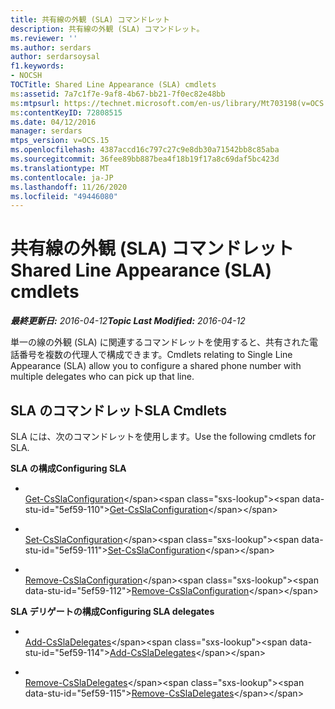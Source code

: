 ```yaml
---
title: 共有線の外観 (SLA) コマンドレット
description: 共有線の外観 (SLA) コマンドレット。
ms.reviewer: ''
ms.author: serdars
author: serdarsoysal
f1.keywords:
- NOCSH
TOCTitle: Shared Line Appearance (SLA) cmdlets
ms:assetid: 7a7c1f7e-9af8-4b67-bb21-7f0ec82e48bb
ms:mtpsurl: https://technet.microsoft.com/en-us/library/Mt703198(v=OCS.15)
ms:contentKeyID: 72808515
ms.date: 04/12/2016
manager: serdars
mtps_version: v=OCS.15
ms.openlocfilehash: 4387accd16c797c27c9e8db30a71542bb8c85aba
ms.sourcegitcommit: 36fee89bb887bea4f18b19f17a8c69daf5bc423d
ms.translationtype: MT
ms.contentlocale: ja-JP
ms.lasthandoff: 11/26/2020
ms.locfileid: "49446080"
---
```

# <a name="shared-line-appearance-sla-cmdlets"></a><span data-ttu-id="5ef59-103">共有線の外観 (SLA) コマンドレット</span><span class="sxs-lookup"><span data-stu-id="5ef59-103">Shared Line Appearance (SLA) cmdlets</span></span>

<div data-xmlns="http://www.w3.org/1999/xhtml">

<div class="topic" data-xmlns="http://www.w3.org/1999/xhtml" data-msxsl="urn:schemas-microsoft-com:xslt" data-cs="https://msdn.microsoft.com/">

<div data-asp="https://msdn2.microsoft.com/asp">



</div>

<div id="mainSection">

<div id="mainBody"><span data-ttu-id="5ef59-104">

<span> </span></span><span class="sxs-lookup"><span data-stu-id="5ef59-104">

<span> </span></span></span>

<span data-ttu-id="5ef59-105">_**最終更新日:** 2016-04-12_</span><span class="sxs-lookup"><span data-stu-id="5ef59-105">_**Topic Last Modified:** 2016-04-12_</span></span>

<span data-ttu-id="5ef59-106">単一の線の外観 (SLA) に関連するコマンドレットを使用すると、共有された電話番号を複数の代理人で構成できます。</span><span class="sxs-lookup"><span data-stu-id="5ef59-106">Cmdlets relating to Single Line Appearance (SLA) allow you to configure a shared phone number with multiple delegates who can pick up that line.</span></span>

<div>

## <a name="sla-cmdlets"></a><span data-ttu-id="5ef59-107">SLA のコマンドレット</span><span class="sxs-lookup"><span data-stu-id="5ef59-107">SLA Cmdlets</span></span>

<span data-ttu-id="5ef59-108">SLA には、次のコマンドレットを使用します。</span><span class="sxs-lookup"><span data-stu-id="5ef59-108">Use the following cmdlets for SLA.</span></span>

<span data-ttu-id="5ef59-109">**SLA の構成**</span><span class="sxs-lookup"><span data-stu-id="5ef59-109">**Configuring SLA**</span></span>

  - <span></span>  
    <span data-ttu-id="5ef59-110">[Get-CsSlaConfiguration](https://technet.microsoft.com/library/Mt703200(v=OCS.15))</span><span class="sxs-lookup"><span data-stu-id="5ef59-110">[Get-CsSlaConfiguration](https://technet.microsoft.com/library/Mt703200(v=OCS.15))</span></span>

  - <span></span>  
    <span data-ttu-id="5ef59-111">[Set-CsSlaConfiguration](https://technet.microsoft.com/library/Mt703202(v=OCS.15))</span><span class="sxs-lookup"><span data-stu-id="5ef59-111">[Set-CsSlaConfiguration](https://technet.microsoft.com/library/Mt703202(v=OCS.15))</span></span>

  - <span></span>  
    <span data-ttu-id="5ef59-112">[Remove-CsSlaConfiguration](https://technet.microsoft.com/library/Mt703201(v=OCS.15))</span><span class="sxs-lookup"><span data-stu-id="5ef59-112">[Remove-CsSlaConfiguration](https://technet.microsoft.com/library/Mt703201(v=OCS.15))</span></span>

<span data-ttu-id="5ef59-113">**SLA デリゲートの構成**</span><span class="sxs-lookup"><span data-stu-id="5ef59-113">**Configuring SLA delegates**</span></span>

  - <span></span>  
    <span data-ttu-id="5ef59-114">[Add-CsSlaDelegates](https://technet.microsoft.com/library/Mt703199(v=OCS.15))</span><span class="sxs-lookup"><span data-stu-id="5ef59-114">[Add-CsSlaDelegates](https://technet.microsoft.com/library/Mt703199(v=OCS.15))</span></span>

  - <span></span>  
    <span data-ttu-id="5ef59-115">[Remove-CsSlaDelegates](https://technet.microsoft.com/library/Mt703203(v=OCS.15))</span><span class="sxs-lookup"><span data-stu-id="5ef59-115">[Remove-CsSlaDelegates](https://technet.microsoft.com/library/Mt703203(v=OCS.15))</span></span>

<span data-ttu-id="5ef59-116"></div>

</div>

<span> </span>

</div>

</div>

</span><span class="sxs-lookup"><span data-stu-id="5ef59-116"></div>

</div>

<span> </span>

</div>

</div>

</span></span></div>

